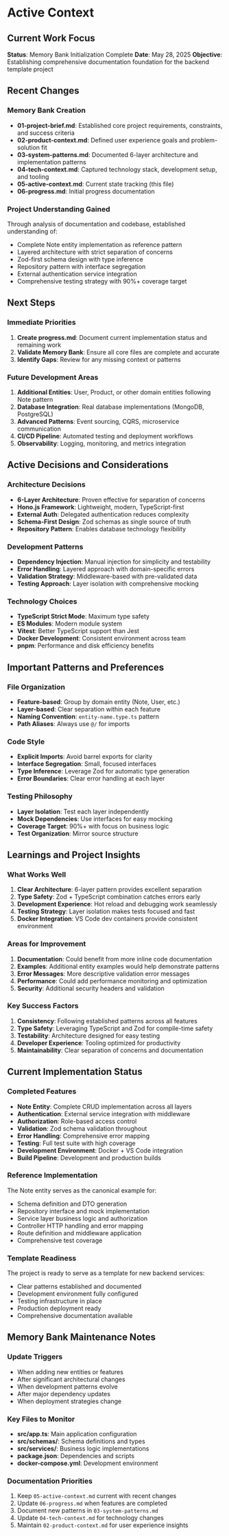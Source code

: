 # Active Context

## Current Work Focus

**Status**: Memory Bank Initialization Complete
**Date**: May 28, 2025
**Objective**: Establishing comprehensive documentation foundation for the backend template project

## Recent Changes

### Memory Bank Creation

- **01-project-brief.md**: Established core project requirements, constraints, and success criteria
- **02-product-context.md**: Defined user experience goals and problem-solution fit
- **03-system-patterns.md**: Documented 6-layer architecture and implementation patterns
- **04-tech-context.md**: Captured technology stack, development setup, and tooling
- **05-active-context.md**: Current state tracking (this file)
- **06-progress.md**: Initial progress documentation

### Project Understanding Gained

Through analysis of documentation and codebase, established understanding of:

- Complete Note entity implementation as reference pattern
- Layered architecture with strict separation of concerns
- Zod-first schema design with type inference
- Repository pattern with interface segregation
- External authentication service integration
- Comprehensive testing strategy with 90%+ coverage target

## Next Steps

### Immediate Priorities

1. **Create progress.md**: Document current implementation status and remaining work
2. **Validate Memory Bank**: Ensure all core files are complete and accurate
3. **Identify Gaps**: Review for any missing context or patterns

### Future Development Areas

1. **Additional Entities**: User, Product, or other domain entities following Note pattern
2. **Database Integration**: Real database implementations (MongoDB, PostgreSQL)
3. **Advanced Patterns**: Event sourcing, CQRS, microservice communication
4. **CI/CD Pipeline**: Automated testing and deployment workflows
5. **Observability**: Logging, monitoring, and metrics integration

## Active Decisions and Considerations

### Architecture Decisions

- **6-Layer Architecture**: Proven effective for separation of concerns
- **Hono.js Framework**: Lightweight, modern, TypeScript-first
- **External Auth**: Delegated authentication reduces complexity
- **Schema-First Design**: Zod schemas as single source of truth
- **Repository Pattern**: Enables database technology flexibility

### Development Patterns

- **Dependency Injection**: Manual injection for simplicity and testability
- **Error Handling**: Layered approach with domain-specific errors
- **Validation Strategy**: Middleware-based with pre-validated data
- **Testing Approach**: Layer isolation with comprehensive mocking

### Technology Choices

- **TypeScript Strict Mode**: Maximum type safety
- **ES Modules**: Modern module system
- **Vitest**: Better TypeScript support than Jest
- **Docker Development**: Consistent environment across team
- **pnpm**: Performance and disk efficiency benefits

## Important Patterns and Preferences

### File Organization

- **Feature-based**: Group by domain entity (Note, User, etc.)
- **Layer-based**: Clear separation within each feature
- **Naming Convention**: `entity-name.type.ts` pattern
- **Path Aliases**: Always use `@/` for imports

### Code Style

- **Explicit Imports**: Avoid barrel exports for clarity
- **Interface Segregation**: Small, focused interfaces
- **Type Inference**: Leverage Zod for automatic type generation
- **Error Boundaries**: Clear error handling at each layer

### Testing Philosophy

- **Layer Isolation**: Test each layer independently
- **Mock Dependencies**: Use interfaces for easy mocking
- **Coverage Target**: 90%+ with focus on business logic
- **Test Organization**: Mirror source structure

## Learnings and Project Insights

### What Works Well

1. **Clear Architecture**: 6-layer pattern provides excellent separation
2. **Type Safety**: Zod + TypeScript combination catches errors early
3. **Development Experience**: Hot reload and debugging work seamlessly
4. **Testing Strategy**: Layer isolation makes tests focused and fast
5. **Docker Integration**: VS Code dev containers provide consistent environment

### Areas for Improvement

1. **Documentation**: Could benefit from more inline code documentation
2. **Examples**: Additional entity examples would help demonstrate patterns
3. **Error Messages**: More descriptive validation error messages
4. **Performance**: Could add performance monitoring and optimization
5. **Security**: Additional security headers and validation

### Key Success Factors

1. **Consistency**: Following established patterns across all features
2. **Type Safety**: Leveraging TypeScript and Zod for compile-time safety
3. **Testability**: Architecture designed for easy testing
4. **Developer Experience**: Tooling optimized for productivity
5. **Maintainability**: Clear separation of concerns and documentation

## Current Implementation Status

### Completed Features

- **Note Entity**: Complete CRUD implementation across all layers
- **Authentication**: External service integration with middleware
- **Authorization**: Role-based access control
- **Validation**: Zod schema validation throughout
- **Error Handling**: Comprehensive error mapping
- **Testing**: Full test suite with high coverage
- **Development Environment**: Docker + VS Code integration
- **Build Pipeline**: Development and production builds

### Reference Implementation

The Note entity serves as the canonical example for:

- Schema definition and DTO generation
- Repository interface and mock implementation
- Service layer business logic and authorization
- Controller HTTP handling and error mapping
- Route definition and middleware application
- Comprehensive test coverage

### Template Readiness

The project is ready to serve as a template for new backend services:

- Clear patterns established and documented
- Development environment fully configured
- Testing infrastructure in place
- Production deployment ready
- Comprehensive documentation available

## Memory Bank Maintenance Notes

### Update Triggers

- When adding new entities or features
- After significant architectural changes
- When development patterns evolve
- After major dependency updates
- When deployment strategies change

### Key Files to Monitor

- **src/app.ts**: Main application configuration
- **src/schemas/**: Schema definitions and types
- **src/services/**: Business logic implementations
- **package.json**: Dependencies and scripts
- **docker-compose.yml**: Development environment

### Documentation Priorities

1. Keep `05-active-context.md` current with recent changes
2. Update `06-progress.md` when features are completed
3. Document new patterns in `03-system-patterns.md`
4. Update `04-tech-context.md` for technology changes
5. Maintain `02-product-context.md` for user experience insights
